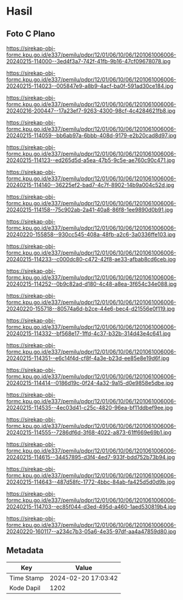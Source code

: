 # Hasil

## Foto C Plano

https://sirekap-obj-formc.kpu.go.id/e337/pemilu/pdpr/12/01/06/10/06/1201061006006-20240215-114000--3ed4f3a7-742f-41fb-9b16-47cf09678078.jpg

https://sirekap-obj-formc.kpu.go.id/e337/pemilu/pdpr/12/01/06/10/06/1201061006006-20240215-114023--005847e9-a8b9-4acf-ba0f-591ad30ce184.jpg

https://sirekap-obj-formc.kpu.go.id/e337/pemilu/pdpr/12/01/06/10/06/1201061006006-20240216-200447--17a23ef7-9263-4300-98cf-4c4284621fb8.jpg

https://sirekap-obj-formc.kpu.go.id/e337/pemilu/pdpr/12/01/06/10/06/1201061006006-20240215-114059--bb6ab97a-6bbb-408d-9179-e2b20cad8d97.jpg

https://sirekap-obj-formc.kpu.go.id/e337/pemilu/pdpr/12/01/06/10/06/1201061006006-20240215-114123--ed265d5d-a5ea-47b5-9c5e-ae760c90c471.jpg

https://sirekap-obj-formc.kpu.go.id/e337/pemilu/pdpr/12/01/06/10/06/1201061006006-20240215-114140--36225ef2-bad7-4c7f-8902-14b9a004c52d.jpg

https://sirekap-obj-formc.kpu.go.id/e337/pemilu/pdpr/12/01/06/10/06/1201061006006-20240215-114158--75c902ab-2a41-40a8-86f8-1ee9890d0b91.jpg

https://sirekap-obj-formc.kpu.go.id/e337/pemilu/pdpr/12/01/06/10/06/1201061006006-20240220-155858--930cc545-408a-48fb-a2c6-3a0336ffe103.jpg

https://sirekap-obj-formc.kpu.go.id/e337/pemilu/pdpr/12/01/06/10/06/1201061006006-20240215-114233--c000dc80-c472-42f8-ae33-afbab8cd6ceb.jpg

https://sirekap-obj-formc.kpu.go.id/e337/pemilu/pdpr/12/01/06/10/06/1201061006006-20240215-114252--0b9c82ad-d180-4c48-a8ea-3f654c34e088.jpg

https://sirekap-obj-formc.kpu.go.id/e337/pemilu/pdpr/12/01/06/10/06/1201061006006-20240220-155718--80574a6d-b2ce-44e6-bec4-d21556e0f119.jpg

https://sirekap-obj-formc.kpu.go.id/e337/pemilu/pdpr/12/01/06/10/06/1201061006006-20240215-114332--bf568e17-1ffd-4c37-b32b-314d43e4c641.jpg

https://sirekap-obj-formc.kpu.go.id/e337/pemilu/pdpr/12/01/06/10/06/1201061006006-20240215-114351--e6c14f4d-cf8f-4a3e-b23d-ee85e8e19d6f.jpg

https://sirekap-obj-formc.kpu.go.id/e337/pemilu/pdpr/12/01/06/10/06/1201061006006-20240215-114414--0186d19c-0f24-4a32-9a15-d0e9858e5dbe.jpg

https://sirekap-obj-formc.kpu.go.id/e337/pemilu/pdpr/12/01/06/10/06/1201061006006-20240215-114535--4ec03d41-c25c-4820-96ea-bf11ddbef9ee.jpg

https://sirekap-obj-formc.kpu.go.id/e337/pemilu/pdpr/12/01/06/10/06/1201061006006-20240215-114555--7286df6d-3f68-4022-a873-61ff669e69b1.jpg

https://sirekap-obj-formc.kpu.go.id/e337/pemilu/pdpr/12/01/06/10/06/1201061006006-20240215-114615--34457895-d3f4-4ed7-933f-bdd752b73b94.jpg

https://sirekap-obj-formc.kpu.go.id/e337/pemilu/pdpr/12/01/06/10/06/1201061006006-20240215-114643--487d58fc-1772-4bbc-84ab-fa425d5d0d9b.jpg

https://sirekap-obj-formc.kpu.go.id/e337/pemilu/pdpr/12/01/06/10/06/1201061006006-20240215-114703--ec85f044-d3ed-495d-a460-1aed530819b4.jpg

https://sirekap-obj-formc.kpu.go.id/e337/pemilu/pdpr/12/01/06/10/06/1201061006006-20240220-160117--a234c7b3-05a6-4e35-97df-aa4a47859d80.jpg


## Metadata

| Key        | Value               |
| ---------- | ------------------- |
| Time Stamp | 2024-02-20 17:03:42 |
| Kode Dapil | 1202                |



